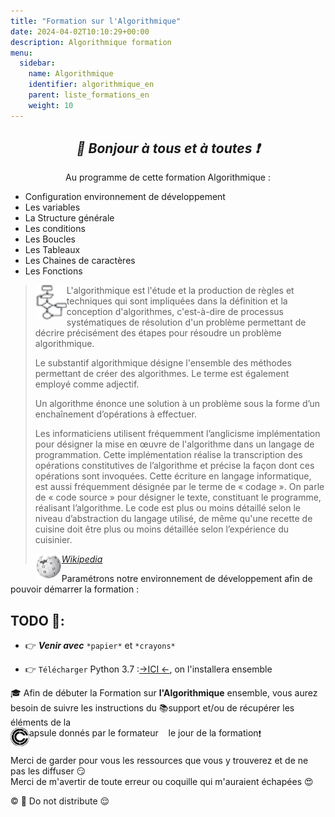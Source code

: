 ```yaml
---
title: "Formation sur l'Algorithmique"
date: 2024-04-02T10:10:29+00:00
description: Algorithmique formation 
menu:
  sidebar:
    name: Algorithmique
    identifier: algorithmique_en
    parent: liste_formations_en
    weight: 10
---
```

*<center>:loudspeaker: Bonjour à tous et à toutes :heavy_exclamation_mark:</center>*
---
<div class="d-sm-block alert alert-info " > <center>
<i class="fas fa-info-circle " style="color: blue;"></i> Au programme de cette formation Algorithmique : </center>
<span class="text-left">

  - Configuration environnement de développement
  - Les variables
  - La Structure générale 
  - Les conditions 
  - Les Boucles
  - Les Tableaux
  - Les Chaines de caractères
  - Les Fonctions

</div>

> <img style="float:left; vertical-align: middle;margin-right:0px!important;width:50px" src="algo_30.png" alt="">
>L'algorithmique est l'étude et la production de règles et techniques qui sont impliquées dans la définition et la conception d'algorithmes, c'est-à-dire de processus systématiques de résolution d'un problème permettant de décrire précisément des étapes pour résoudre un problème algorithmique.
>
>Le substantif algorithmique désigne l'ensemble des méthodes permettant de créer des algorithmes. Le terme est également employé comme adjectif.
>
>Un algorithme énonce une solution à un problème sous la forme d’un enchaînement d’opérations à effectuer.
>
>Les informaticiens utilisent fréquemment l’anglicisme implémentation pour désigner la mise en œuvre de l'algorithme dans un langage de programmation. Cette implémentation réalise la transcription des opérations constitutives de l’algorithme et précise la façon dont ces opérations sont invoquées. Cette écriture en langage informatique, est aussi fréquemment désignée par le terme de « codage ».
>On parle de « code source » pour désigner le texte, constituant le programme, réalisant l’algorithme. Le code est plus ou moins détaillé selon le niveau d’abstraction du langage utilisé, de même qu'une recette de cuisine doit être plus ou moins détaillée selon l’expérience du cuisinier.
>
> <cite>[ <img style="float:left; margin: 1px; " height="40px" src="/files/images/wikipedia.png"> Wikipedia <i class="fas fa-external-link-alt"></i>](https://fr.wikipedia.org/wiki/Algorithmique "Définition à lire pour bien comprendre")</cite>

Paramétrons notre environnement de développement afin de pouvoir démarrer la formation : 
## TODO  :roller_coaster:: 
- :point_right: ***Venir avec*** `*papier*` et `*crayons*` 

- :point_right: `Télécharger` Python 3.7 :[->ICI <i class="fas fa-external-link-alt"></i><-](https://www.python.org/downloads/release/python-370/), on l'installera ensemble
 

<div class="d-sm-block  alert alert-success  text-left" role="alert">

:mortar_board: Afin de débuter la Formation sur **l'Algorithmique** ensemble, vous aurez besoin de suivre les instructions du :books:support et/ou de récupérer les éléments de la <span style='display:FLEX;margin:0'> <img style="vertical-align: bottom;" src="/images/icones/w30/capsule_30.png" alt="C">apsule donnés par le formateur &nbsp; <i class="fas fa-chalkboard-teacher"></i> &nbsp; le jour de la formation :exclamation:

</div>

Merci de garder pour vous les ressources que vous y trouverez et de ne pas les diffuser :smirk:  
Merci de m'avertir de toute erreur ou coquille qui m'auraient échapées :heart_eyes:

:copyright: :no_entry_sign: Do not distribute    :relieved: